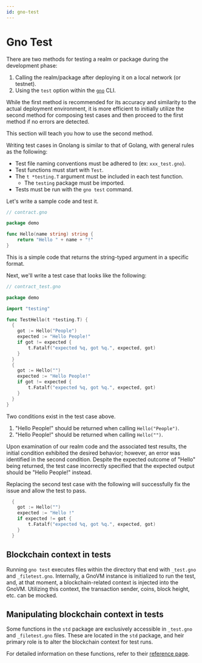 ```yaml
---
id: gno-test
---
```


# Gno Test

There are two methods for testing a realm or package during the development phase:

1. Calling the realm/package after deploying it on a local network (or testnet).
2. Using the `test` option within the [`gno`](../gno-tooling/cli/gno.md) CLI.

While the first method is recommended for its accuracy and similarity to the actual deployment environment, it is more efficient to initially utilize the second method for composing test cases and then proceed to the first method if no errors are detected.

This section will teach you how to use the second method.

Writing test cases in Gnolang is similar to that of Golang, with general rules as the following:

* Test file naming conventions must be adhered to (ex: `xxx_test.gno`).
* Test functions must start with `Test`.
* The `t *testing.T` argument must be included in each test function.
  * The `testing` package must be imported.
* Tests must be run with the `gno test` command.

Let's write a sample code and test it.

```go
// contract.gno

package demo

func Hello(name string) string {
	return "Hello " + name + "!"
}
```

This is a simple code that returns the string-typed argument in a specific format.

Next, we'll write a test case that looks like the following:

```go
// contract_test.gno

package demo

import "testing"

func TestHello(t *testing.T) {
  {
  	got := Hello("People")
  	expected := "Hello People!"
  	if got != expected {
  		t.Fatalf("expected %q, got %q.", expected, got)
  	}
  }
  {
  	got := Hello("")
  	expected := "Hello People!"
  	if got != expected {
  		t.Fatalf("expected %q, got %q.", expected, got)
  	}
  }
}
```

Two conditions exist in the test case above.

1. "Hello People!" should be returned when calling `Hello("People")`.
2. "Hello People!" should be returned when calling `Hello("")`.

Upon examination of our realm code and the associated test results, the initial condition exhibited the desired behavior; however, an error was identified in the second condition.
Despite the expected outcome of "Hello" being returned, the test case incorrectly specified that the expected output should be "Hello People!" instead.

Replacing the second test case with the following will successfully fix the issue and allow the test to pass.

```go
  {
  	got := Hello("")
  	expected := "Hello !"
  	if expected != got {
  		t.Fatalf("expected %q, got %q.", expected, got)
  	}
  }
```

## Blockchain context in tests
Running `gno test` executes files within the directory that end with `_test.gno` and `_filetest.gno`.
Internally, a GnoVM instance is initialized to run the test, and, at that moment, 
a blockchain-related context is injected into the GnoVM. Utilizing this context, the transaction sender, 
coins, block height, etc. can be mocked.

## Manipulating blockchain context in tests
Some functions in the `std` package are exclusively accessible in `_test.gno`
and `_filetest.gno` files. These are located in the `std` package, and heir primary role
is to alter the blockchain context for test runs.

For detailed information on these functions, refer to their [reference page](../reference/standard-library/std/testing.md).
